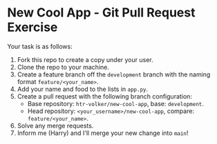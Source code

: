 # New Cool App - Git Pull Request Exercise

Your task is as follows:

1. Fork this repo to create a copy under your user.
2. Clone the repo to your machine.
3. Create a feature branch off the `development` branch with the naming format `feature/<your_name>`.
4. Add your name and food to the lists in `app.py`.
5. Create a pull request with the following branch configuration:
    - Base repository: `htr-volker/new-cool-app`, base: `development`.
    - Head repository: `<your_username>/new-cool-app`, compare: `feature/<your_name>`.
6. Solve any merge requests.
7. Inform me (Harry) and I'll merge your new change into `main`!
